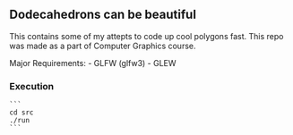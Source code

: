 ## Dodecahedrons can be beautiful

This contains some of my attepts to code up cool polygons fast. This repo was made as a part of Computer Graphics course.

Major Requirements:
    - GLFW (glfw3)
    - GLEW 

### Execution
    ```
    cd src
    ./run
    ```
